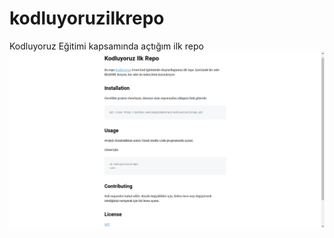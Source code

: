 # kodluyoruzilkrepo
Kodluyoruz Eğitimi kapsamında açtığım ilk repo
![Galaksi](https://raw.githubusercontent.com/Kodluyoruz/taskforce/main/git/odev1/figures/markdown.png)

